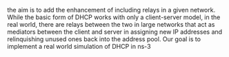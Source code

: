 the aim is to add the enhancement of including relays in a given network. While the basic form of DHCP works with only a client-server model, in the real world, there are relays between the two in large networks that act as mediators between the client and server in assigning new IP addresses and relinquishing unused ones back into the address pool. Our goal is to implement a real world simulation of DHCP in ns-3
